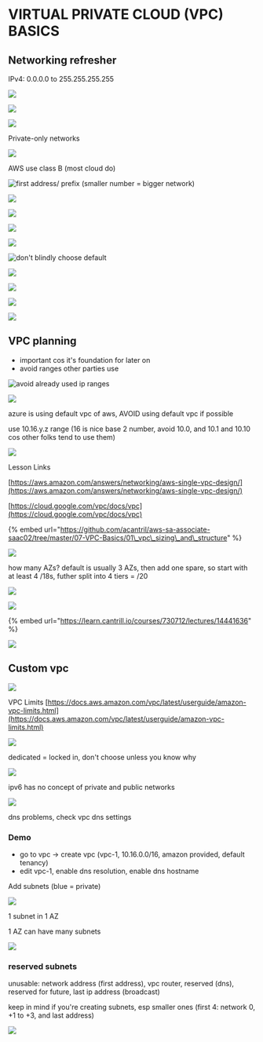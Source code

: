 # VIRTUAL PRIVATE CLOUD \(VPC\) BASICS

## Networking refresher

IPv4: 0.0.0.0 to 255.255.255.255

![](../../../.gitbook/assets/screenshot-2021-07-12-at-9.38.14-pm.png)

![](../../../.gitbook/assets/screenshot-2021-07-12-at-9.38.43-pm.png)

![](../../../.gitbook/assets/screenshot-2021-07-12-at-9.39.12-pm.png)

Private-only networks

![](../../../.gitbook/assets/screenshot-2021-07-12-at-9.40.20-pm.png)

AWS use class B \(most cloud do\)

![first address/ prefix \(smaller number = bigger network\)](../../../.gitbook/assets/screenshot-2021-07-12-at-9.41.11-pm.png)

![](../../../.gitbook/assets/screenshot-2021-07-12-at-9.42.07-pm.png)

![](../../../.gitbook/assets/screenshot-2021-07-12-at-9.42.40-pm.png)

![](../../../.gitbook/assets/screenshot-2021-07-12-at-9.43.47-pm.png)

![](../../../.gitbook/assets/screenshot-2021-07-12-at-9.46.38-pm.png)

![don&apos;t blindly choose default](../../../.gitbook/assets/screenshot-2021-07-12-at-9.47.28-pm.png)

![](../../../.gitbook/assets/screenshot-2021-07-12-at-9.48.21-pm.png)

![](../../../.gitbook/assets/screenshot-2021-07-12-at-9.49.27-pm.png)

![](../../../.gitbook/assets/screenshot-2021-07-12-at-9.51.02-pm.png)

![](../../../.gitbook/assets/screenshot-2021-07-12-at-9.51.19-pm.png)

## VPC planning

* important cos it's foundation for later on
* avoid ranges other parties use

![avoid already used ip ranges](../../../.gitbook/assets/screenshot-2021-07-12-at-9.53.59-pm.png)



![](../../../.gitbook/assets/screenshot-2021-07-12-at-9.54.41-pm.png)

azure is using default vpc of aws, AVOID using default vpc if possible

use 10.16.y.z range \(16 is nice base 2 number, avoid 10.0, and 10.1 and 10.10 cos other folks tend to use them\)

![](../../../.gitbook/assets/screenshot-2021-07-12-at-9.59.25-pm.png)

Lesson Links

[https://aws.amazon.com/answers/networking/aws-single-vpc-design/](https://aws.amazon.com/answers/networking/aws-single-vpc-design/)

[https://cloud.google.com/vpc/docs/vpc](https://cloud.google.com/vpc/docs/vpc)

{% embed url="https://github.com/acantril/aws-sa-associate-saac02/tree/master/07-VPC-Basics/01\_vpc\_sizing\_and\_structure" %}

![](../../../.gitbook/assets/screenshot-2021-07-12-at-10.00.31-pm.png)

how many AZs? default is usually 3 AZs, then add one spare, so start with at least 4 /18s, futher split into 4 tiers = /20

![](../../../.gitbook/assets/screenshot-2021-07-12-at-10.03.11-pm.png)

![](../../../.gitbook/assets/screenshot-2021-07-12-at-10.05.03-pm.png)

{% embed url="https://learn.cantrill.io/courses/730712/lectures/14441636" %}

![](../../../.gitbook/assets/screenshot-2021-07-12-at-10.06.23-pm.png)

## Custom vpc

![](../../../.gitbook/assets/screenshot-2021-07-12-at-10.07.33-pm.png)

VPC Limits [https://docs.aws.amazon.com/vpc/latest/userguide/amazon-vpc-limits.html](https://docs.aws.amazon.com/vpc/latest/userguide/amazon-vpc-limits.html)

![](../../../.gitbook/assets/screenshot-2021-07-12-at-10.09.29-pm.png)

dedicated = locked in, don't choose unless you know why

![](../../../.gitbook/assets/screenshot-2021-07-12-at-10.10.45-pm.png)

ipv6 has no concept of private and public networks

![](../../../.gitbook/assets/screenshot-2021-07-12-at-10.12.56-pm.png)

dns problems, check vpc dns settings

### Demo

* go to vpc -&gt; create vpc \(vpc-1, 10.16.0.0/16, amazon provided, default tenancy\)
* edit vpc-1, enable dns resolution, enable dns hostname



Add subnets \(blue = private\)

![](../../../.gitbook/assets/screenshot-2021-07-12-at-10.30.25-pm.png)

1 subnet in 1 AZ

1 AZ can have many subnets

![](../../../.gitbook/assets/screenshot-2021-07-12-at-10.31.58-pm.png)

### reserved subnets

unusable: network address \(first address\), vpc router, reserved \(dns\), reserved for future, last ip address \(broadcast\)

keep in mind if you're creating subnets, esp smaller ones \(first 4: network 0, +1 to +3, and last address\)

![](../../../.gitbook/assets/screenshot-2021-07-12-at-10.34.47-pm.png)



